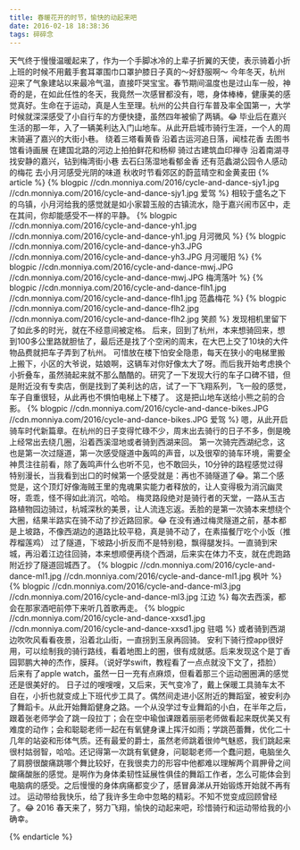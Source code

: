 ```yaml
---
title: 春暖花开的时节，愉快的动起来吧
date: 2016-02-18 18:38:36
tags: 碎碎念
---
```

天气终于慢慢温暖起来了，作为一个手脚冰冷的上辈子折翼的天使，表示骑着小折上班的时候不用戴手套耳罩围巾口罩护膝日子真的～好舒服啊～
今年冬天，杭州迎来了气象建站以来最冷气温，直接吓哭宝宝。春节期间温度也是过山车一般，神奇的是，在如此任性的冬天，我竟然一次感冒都没有，嗯，身体棒棒，健康美的感觉真好。生命在于运动，真是人生至理。杭州的公共自行车普及率全国第一，大学时候就深深感受了小自行车的方便快捷，虽然四年被偷了两辆。😂
毕业后在嘉兴生活的那一年，入了一辆美利达入门山地车。从此开启城市骑行生涯，一个人的周末骑遍了嘉兴的大街小巷。
绕着三塔看黄昏
沿着古运河追日落，闻桂花香
去图书馆看诗画展
在建国北路的河边上拍拍鲜花和杨柳
骑过古建筑血印禅寺
沿着南湖寻找安静的嘉兴，钻到梅湾街小巷
去石臼荡湿地看郁金香
还有范蠡湖公园令人感动的梅花
去小月河感受光阴的味道
秋收时节看郊区的蔚蓝晴空和金黄麦田
{% article %}
{% blogpic //cdn.monniya.com/2016/cycle-and-dance-sjy1.jpg //cdn.monniya.com/2016/cycle-and-dance-sjy1.jpg 爱驾 %}
相较于盛名之下的乌镇，小月河给我的感觉就是如小家碧玉般的古镇流水，隐于嘉兴闹市区中，走在其间，你却能感受不一样的平静。
{% blogpic //cdn.monniya.com/2016/cycle-and-dance-yh1.jpg //cdn.monniya.com/2016/cycle-and-dance-yh1.jpg 月河微风 %}
{% blogpic //cdn.monniya.com/2016/cycle-and-dance-yh3.JPG //cdn.monniya.com/2016/cycle-and-dance-yh3.JPG 月河暖阳 %}
{% blogpic //cdn.monniya.com/2016/cycle-and-dance-mwj.JPG //cdn.monniya.com/2016/cycle-and-dance-mwj.JPG 梅湾落叶 %}
{% blogpic //cdn.monniya.com/2016/cycle-and-dance-flh1.jpg //cdn.monniya.com/2016/cycle-and-dance-flh1.jpg 范蠡梅花 %}
{% blogpic //cdn.monniya.com/2016/cycle-and-dance-flh2.jpg //cdn.monniya.com/2016/cycle-and-dance-flh2.jpg 笑颜 %}
发现相机里留下了如此多的时光，就在不经意间被定格。
后来，回到了杭州，本来想骑回来，想到100多公里路就胆怯了，最后还是找了个空闲的周末，在大巴上交了10块的大件物品费就把车子弄到了杭州。
可惜放在楼下怕安全隐患，每天在狭小的电梯里搬上搬下，小区的大爷说，姑娘啊，这辆车对你好像太大了呀。而后我开始考虑换个小折叠车，虽然骑起来就不那么酷酷的。研究了一下发现大行的车子口碑不错，但是附近没有专卖店，倒是找到了美利达的店，试了一下飞翔系列，飞一般的感觉，车子自重很轻，从此再也不惧怕电梯上下楼了。
这是把山地车送给小熊之前的合影。
{% blogpic //cdn.monniya.com/2016/cycle-and-dance-bikes.JPG //cdn.monniya.com/2016/cycle-and-dance-bikes.JPG 爱驾 %}
嗯，从此开启骑车时代新篇章。在杭州的日子变得忙碌不少，周末出去骑行的日子不多，倒是晚上经常出去绕几圈，沿着西溪湿地或者骑到西湖来回。
第一次骑完西湖纪念，这也是第一次过隧道，第一次感受隧道中轰鸣的声音，以及很窄的骑车环境，需要全神贯注往前看，除了轰鸣声什么也听不见，也不敢回头，10分钟的路程感觉过得特别漫长，当我看到出口的时候第一个感受就是：再也不骑隧道了😂。第二个感觉是，这个顶灯好像海贼王里的鬼魂果实能力者释放的，让人变得极为消沉幽灵呀，乖乖，怪不得如此消沉，哈哈。
梅灵路段绝对是骑行者的天堂，一路从玉古路植物园边骑过，杭城深秋的美景，让人流连忘返。丢脸的是第一次骑本来想绕个大圈，结果半路实在骑不动了抄近路回家。😂
在没有通过梅灵隧道之前，基本都是上坡路，不像西湖边的道路比较平稳，真是骑不动了，在素描餐厅吃个小饭（推荐榴莲鸡）
过了隧道，下坡路小折反而不是特别稳，飘得腿发抖。一直骑到宋城，再沿着江边往回骑，本来想顺便再绕个西湖，后来实在体力不支，就在虎跑路附近抄了隧道回城西了。
{% blogpic //cdn.monniya.com/2016/cycle-and-dance-ml1.jpg //cdn.monniya.com/2016/cycle-and-dance-ml1.jpg 枫叶 %}
{% blogpic //cdn.monniya.com/2016/cycle-and-dance-ml3.jpg //cdn.monniya.com/2016/cycle-and-dance-ml3.jpg 江边 %}
每次去西溪，都会在那家酒吧前停下来听几首歌再走。
{% blogpic //cdn.monniya.com/2016/cycle-and-dance-xxsd1.jpg //cdn.monniya.com/2016/cycle-and-dance-xxsd1.jpg 驻唱 %}
或者骑到西湖边吹吹风看看夜景，沿着北山街，一直拐到玉泉再回骑。
安利下骑行控app很好用，可以绘制我的骑行路线，看着地图上的圈，很有成就感。后来发现这个是丁香园郭鹏大神的杰作，膜拜。（说好学swift，教程看了一点点就没下文了，捂脸）
后来有了apple watch，虽然一日一充有点麻烦，但看着那三个运动圈圈满的感觉还是很美好的。
日子过的嗖嗖嗖，又后来，天气变冷了，戴上保暖工具骑车太不自在，小折也就变成上下班代步工具了。偶然间走进小区附近的舞蹈室，被安利办了舞蹈卡。从此开始舞蹈健身之路。一个从没学过专业舞蹈的小白，在半年之后，跟着张老师学会了跳一段拉丁；会在空中瑜伽课跟着丽丽老师做看起来既优美又有难度的动作；会和聪聪老师一起在有氧健身课上挥汗如雨；学跳芭蕾舞，优化二十几年的站姿和形体气质。还有最爱的爵士，虽然老师跳着很帅气魅惑，我们跳起来很村姑弱智，哈哈。还记得第一次跳有氧健身，问聪聪老师一个蠢问题，电脑坐久了肩膀很酸痛跳哪个舞比较好，在我很卖力的形容中他都难以理解两个肩胛骨之间酸痛酸胀的感觉。是啊作为身体柔韧性延展性俱佳的舞蹈工作者，怎么可能体会到电脑病的感受。之后慢慢的身体病痛都变少了，感冒鼻涕从开始锻炼开始就不再有过。
运动带给我快乐，给了我许多生命中忽略的精彩。不知不觉变成回顾曾经了。😂
2016 春天来了，努力飞翔，愉快的动起来吧，珍惜骑行和运动带给我的小确幸。

{% endarticle %}
